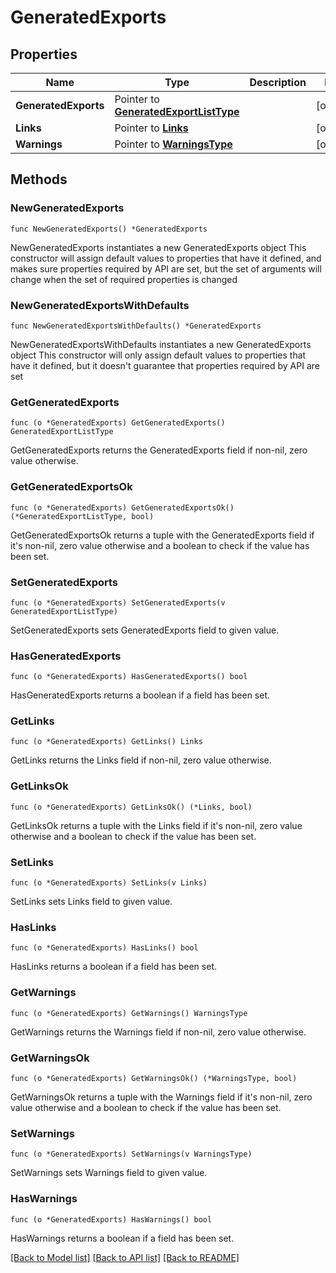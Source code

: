 # GeneratedExports

## Properties

Name | Type | Description | Notes
------------ | ------------- | ------------- | -------------
**GeneratedExports** | Pointer to [**GeneratedExportListType**](GeneratedExportListType.md) |  | [optional] 
**Links** | Pointer to [**Links**](Links.md) |  | [optional] 
**Warnings** | Pointer to [**WarningsType**](WarningsType.md) |  | [optional] 

## Methods

### NewGeneratedExports

`func NewGeneratedExports() *GeneratedExports`

NewGeneratedExports instantiates a new GeneratedExports object
This constructor will assign default values to properties that have it defined,
and makes sure properties required by API are set, but the set of arguments
will change when the set of required properties is changed

### NewGeneratedExportsWithDefaults

`func NewGeneratedExportsWithDefaults() *GeneratedExports`

NewGeneratedExportsWithDefaults instantiates a new GeneratedExports object
This constructor will only assign default values to properties that have it defined,
but it doesn't guarantee that properties required by API are set

### GetGeneratedExports

`func (o *GeneratedExports) GetGeneratedExports() GeneratedExportListType`

GetGeneratedExports returns the GeneratedExports field if non-nil, zero value otherwise.

### GetGeneratedExportsOk

`func (o *GeneratedExports) GetGeneratedExportsOk() (*GeneratedExportListType, bool)`

GetGeneratedExportsOk returns a tuple with the GeneratedExports field if it's non-nil, zero value otherwise
and a boolean to check if the value has been set.

### SetGeneratedExports

`func (o *GeneratedExports) SetGeneratedExports(v GeneratedExportListType)`

SetGeneratedExports sets GeneratedExports field to given value.

### HasGeneratedExports

`func (o *GeneratedExports) HasGeneratedExports() bool`

HasGeneratedExports returns a boolean if a field has been set.

### GetLinks

`func (o *GeneratedExports) GetLinks() Links`

GetLinks returns the Links field if non-nil, zero value otherwise.

### GetLinksOk

`func (o *GeneratedExports) GetLinksOk() (*Links, bool)`

GetLinksOk returns a tuple with the Links field if it's non-nil, zero value otherwise
and a boolean to check if the value has been set.

### SetLinks

`func (o *GeneratedExports) SetLinks(v Links)`

SetLinks sets Links field to given value.

### HasLinks

`func (o *GeneratedExports) HasLinks() bool`

HasLinks returns a boolean if a field has been set.

### GetWarnings

`func (o *GeneratedExports) GetWarnings() WarningsType`

GetWarnings returns the Warnings field if non-nil, zero value otherwise.

### GetWarningsOk

`func (o *GeneratedExports) GetWarningsOk() (*WarningsType, bool)`

GetWarningsOk returns a tuple with the Warnings field if it's non-nil, zero value otherwise
and a boolean to check if the value has been set.

### SetWarnings

`func (o *GeneratedExports) SetWarnings(v WarningsType)`

SetWarnings sets Warnings field to given value.

### HasWarnings

`func (o *GeneratedExports) HasWarnings() bool`

HasWarnings returns a boolean if a field has been set.


[[Back to Model list]](../README.md#documentation-for-models) [[Back to API list]](../README.md#documentation-for-api-endpoints) [[Back to README]](../README.md)


